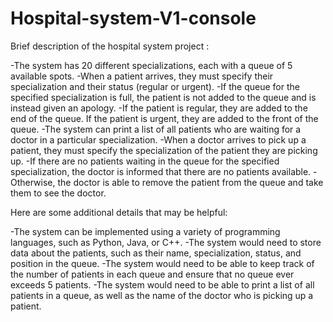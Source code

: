 # Hospital-system-V1-console

Brief description of the hospital system project :

-The system has 20 different specializations, each with a queue of 5 available spots. 
-When a patient arrives, they must specify their specialization and their status (regular or urgent).
-If the queue for the specified specialization is full, the patient is not added to the queue and is instead given an apology.
-If the patient is regular, they are added to the end of the queue. If the patient is urgent, they are added to the front of the queue.
-The system can print a list of all patients who are waiting for a doctor in a particular specialization.
-When a doctor arrives to pick up a patient, they must specify the specialization of the patient they are picking up.
-If there are no patients waiting in the queue for the specified specialization, the doctor is informed that there are no patients available.
-Otherwise, the doctor is able to remove the patient from the queue and take them to see the doctor.

Here are some additional details that may be helpful:

-The system can be implemented using a variety of programming languages, such as Python, Java, or C++.
-The system would need to store data about the patients, such as their name, specialization, status, and position in the queue.
-The system would need to be able to keep track of the number of patients in each queue and ensure that no queue ever exceeds 5 patients.
-The system would need to be able to print a list of all patients in a queue, as well as the name of the doctor who is picking up a patient.
